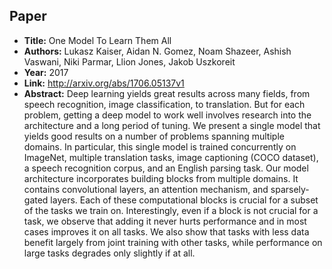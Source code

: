 ## Paper
  - **Title:** One Model To Learn Them All
  - **Authors:** Lukasz Kaiser, Aidan N. Gomez, Noam Shazeer, Ashish Vaswani, Niki Parmar, Llion Jones, Jakob Uszkoreit
  - **Year:** 2017
  - **Link:** http://arxiv.org/abs/1706.05137v1
  - **Abstract:** Deep learning yields great results across many fields, from speech recognition, image classification, to translation. But for each problem, getting a deep model to work well involves research into the architecture and a long period of tuning. We present a single model that yields good results on a number of problems spanning multiple domains. In particular, this single model is trained concurrently on ImageNet, multiple translation tasks, image captioning (COCO dataset), a speech recognition corpus, and an English parsing task. Our model architecture incorporates building blocks from multiple domains. It contains convolutional layers, an attention mechanism, and sparsely-gated layers. Each of these computational blocks is crucial for a subset of the tasks we train on. Interestingly, even if a block is not crucial for a task, we observe that adding it never hurts performance and in most cases improves it on all tasks. We also show that tasks with less data benefit largely from joint training with other tasks, while performance on large tasks degrades only slightly if at all.
